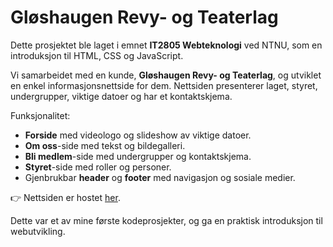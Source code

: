 # Gløshaugen Revy- og Teaterlag

Dette prosjektet ble laget i emnet **IT2805 Webteknologi** ved NTNU, som en introduksjon til HTML, CSS og JavaScript.  

Vi samarbeidet med en kunde, **Gløshaugen Revy- og Teaterlag**, og utviklet en enkel informasjonsnettside for dem. Nettsiden presenterer laget, styret, undergrupper, viktige datoer og har et kontaktskjema.  

Funksjonalitet:
- **Forside** med videologo og slideshow av viktige datoer.  
- **Om oss**-side med tekst og bildegalleri.  
- **Bli medlem**-side med undergrupper og kontaktskjema.  
- **Styret**-side med roller og personer.  
- Gjenbrukbar **header** og **footer** med navigasjon og sosiale medier.  

👉 Nettsiden er hostet [her](https://idakta.folk.ntnu.no/webtek/html/homepage.html).

Dette var et av mine første kodeprosjekter, og ga en praktisk introduksjon til webutvikling.